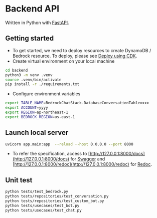 # Backend API

Written in Python with [FastAPI](https://fastapi.tiangolo.com/).

## Getting started

- To get started, we need to deploy resources to create DynamoDB / Bedrock resource. To deploy, please see [Deploy using CDK](../README.md#deploy-using-cdk).
- Create virtual environment on your local machine

```sh
cd backend
python3 -m venv .venv
source .venv/bin/activate
pip install -r ./requirements.txt
```

- Configure environment variables

```sh
export TABLE_NAME=BedrockChatStack-DatabaseConversationTablexxxx
export ACCOUNT=yyyy
export REGION=ap-northeast-1
export BEDROCK_REGION=us-east-1
```

## Launch local server

```sh
uvicorn app.main:app  --reload --host 0.0.0.0 --port 8000
```

- To refer the specification, access to [http://127.0.0.1:8000/docs](http://127.0.0.1:8000/docs) for [Swagger](https://swagger.io/) and [http://127.0.0.1:8000/redoc](http://127.0.0.1:8000/redoc) for [Redoc](https://github.com/Redocly/redoc).

## Unit test

```sh
python tests/test_bedrock.py
python tests/repositories/test_conversation.py
python tests/repositories/test_custom_bot.py
python tests/usecases/test_bot.py
python tests/usecases/test_chat.py
```
